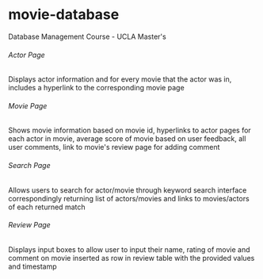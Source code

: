 # movie-database
 Database Management Course - UCLA Master's

###### Actor Page
Displays actor information and for every movie that the actor was in, includes a hyperlink to the corresponding movie page

###### Movie Page
Shows movie information based on movie id, hyperlinks to actor pages for each actor in movie, average score of movie based on user feedback, all user comments, link to movie's review page for adding comment

###### Search Page 
Allows users to search for actor/movie through keyword search interface correspondingly returning list of actors/movies and links to movies/actors of each returned match 

###### Review Page
Displays input boxes to allow user to input their name, rating of movie and comment on movie inserted as row in review table with the provided values and timestamp
